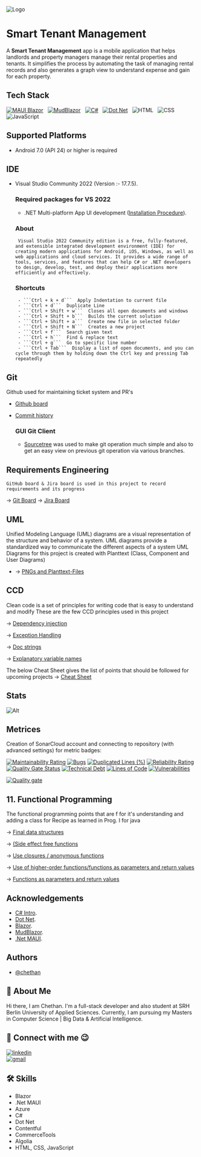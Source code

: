 
![Logo](https://drive.google.com/uc?id=1MJtQjj8EHs8qJh-RcTQhHfD1kcaTnQEK)


# Smart Tenant Management

A **Smart Tenant Management** app is a mobile application that helps landlords and property managers manage their rental properties and tenants. It simplifies the process by automating the task of managing rental records and also generates a graph view to understand expense and gain for each property. 


## Tech Stack

[![MAUI Blazor](https://img.shields.io/badge/MAUI%20Blazor-v6.0-purple.svg)](https://learn.microsoft.com/en-us/aspnet/core/blazor/hybrid/tutorials/maui?view=aspnetcore-6.0) &nbsp; [![MudBlazor](https://img.shields.io/badge/MudBlazor-v6.11.0-purple.svg)](https://mudblazor.com/) &nbsp; [![C#](https://img.shields.io/badge/C%23-v11.0-purple.svg)](https://learn.microsoft.com/en-us/dotnet/csharp/whats-new/csharp-11) &nbsp; [![Dot Net](https://img.shields.io/badge/Dot%20Net-v6.0-purple.svg)](https://learn.microsoft.com/en-us/dotnet/core/whats-new/dotnet-6) &nbsp; ![HTML](https://img.shields.io/badge/HTML-v5.0-d25837.svg) &nbsp; ![CSS](https://img.shields.io/badge/CSS-4e9cd3.svg) &nbsp; ![JavaScript](https://img.shields.io/badge/JavaScript-yellow.svg)


## Supported Platforms

 - Android 7.0 (API 24) or higher is required


## IDE

 - Visual Studio Community 2022 (Version :- 17.7.5).
 
	### Required packages for VS 2022
	- .NET Multi-platform App Ul development ([Installation Procedure](https://dotnet.microsoft.com/en-us/learn/maui/first-app-tutorial/install)).
	
	### About
		Visual Studio 2022 Community edition is a free, fully-featured, and extensible integrated development environment (IDE) for creating modern applications for Android, iOS, Windows, as well as web applications and cloud services. It provides a wide range of tools, services, and features that can help C# or .NET developers to design, develop, test, and deploy their applications more efficiently and effectively.

	### Shortcuts
		- ```Ctrl + k + d```  Apply Indentation to current file
		- ```Ctrl + d```  Duplicate Line
		- ```Ctrl + Shift + w```  Closes all open documents and windows
		- ```Ctrl + Shift + b```  Builds the current solution
		- ```Ctrl + Shift + a```  Create new file in selected folder
		- ```Ctrl + Shift + N```  Creates a new project
		- ```Ctrl + f```  Search given text 
		- ```Ctrl + h```  Find & replace text
		- ```Ctrl + g```  Go to specific line number
		- ```Ctrl + Tab```  Display a list of open documents, and you can cycle through them by holding down the Ctrl key and pressing Tab repeatedly
 
## Git

Github used for maintaining ticket system and PR's
- [Github board](https://github.com/users/chethandvg/projects/1)
- [Commit history](https://github.com/chethandvg/tenant-management/pulls)

	### GUI Git Client
	- [Sourcetree](https://www.sourcetreeapp.com/) was used to make git operation much simple and also to get an easy view on previous git operation via various branches.

##  Requirements Engineering
	
	GitHub board & Jira board is used in this project to record requirements and its progress

&rarr; [Git Board](https://github.com/users/chethandvg/projects/1/views/1)
&rarr; [Jira Board](https://chethandvg3.atlassian.net/jira/software/projects/KAN/boards/1)

## UML 
Unified Modeling Language (UML) diagrams are a visual representation of the structure and behavior of a system. UML diagrams provide a standardized way to communicate the different aspects of a system
UML Diagrams for this project is created with Planttext (Class, Component and User Diagrams)

- &rarr; [PNGs and Planttext-Files](https://github.com/chethandvg/tenant-management/tree/master/UML)

## CCD

Clean code is a set of principles for writing code that is easy to understand and modify
These are the few CCD principles used in this project

&rarr; [Dependency injection](https://github.com/chethandvg/tenant-management/blob/master/SMTApp/Pages/RentPage.razor#L3)

&rarr; [Exception Handling](https://github.com/chethandvg/tenant-management/blob/master/SMTApp/Pages/RentPage.razor#L312)

&rarr; [Doc strings](https://github.com/chethandvg/tenant-management/blob/master/SMTApp/Common/CommonMethods.cs#L10)

&rarr; [Explanatory variable names](https://github.com/chethandvg/tenant-management/blob/master/SMTApp/Pages/RoomPage.razor#L113)

The below Cheat Sheet gives the list of points that should be followed for upcoming projects 
&rarr; [Cheat Sheet](https://github.com/chethandvg/tenant-management/blob/master/CCD_CheatSheat.md)

## Stats

![Alt](https://repobeats.axiom.co/api/embed/8ba1e3a688d2c36dcd99726fb3ccdef50474b534.svg "Repobeats analytics image")

## Metrices
Creation of SonarCloud account and connecting to repository (with advanced settings) for metric badges:

[![Maintainability Rating](https://sonarcloud.io/api/project_badges/measure?project=chethandvg_tenant-management&metric=sqale_rating)](https://sonarcloud.io/summary/new_code?id=chethandvg_tenant-management)
[![Bugs](https://sonarcloud.io/api/project_badges/measure?project=chethandvg_tenant-management&metric=bugs)](https://sonarcloud.io/summary/new_code?id=chethandvg_tenant-management)
[![Duplicated Lines (%)](https://sonarcloud.io/api/project_badges/measure?project=chethandvg_tenant-management&metric=duplicated_lines_density)](https://sonarcloud.io/summary/new_code?id=chethandvg_tenant-management)
[![Reliability Rating](https://sonarcloud.io/api/project_badges/measure?project=chethandvg_tenant-management&metric=reliability_rating)](https://sonarcloud.io/summary/new_code?id=chethandvg_tenant-management)
[![Quality Gate Status](https://sonarcloud.io/api/project_badges/measure?project=chethandvg_tenant-management&metric=alert_status)](https://sonarcloud.io/summary/new_code?id=chethandvg_tenant-management)
[![Technical Debt](https://sonarcloud.io/api/project_badges/measure?project=chethandvg_tenant-management&metric=sqale_index)](https://sonarcloud.io/summary/new_code?id=chethandvg_tenant-management)
[![Lines of Code](https://sonarcloud.io/api/project_badges/measure?project=chethandvg_tenant-management&metric=ncloc)](https://sonarcloud.io/summary/new_code?id=chethandvg_tenant-management)
[![Vulnerabilities](https://sonarcloud.io/api/project_badges/measure?project=chethandvg_tenant-management&metric=vulnerabilities)](https://sonarcloud.io/summary/new_code?id=chethandvg_tenant-management)


[![Quality gate](https://sonarcloud.io/api/project_badges/quality_gate?project=chethandvg_tenant-management)](https://sonarcloud.io/summary/new_code?id=chethandvg_tenant-management)

## 11. Functional Programming
The functional programming points that are f for it's understanding and adding a class for Recipe as learned in Prog. I for java

&rarr; [Final data structures](https://github.com/chethandvg/tenant-management/blob/master/SMTApp/Pages/MonthlyRentDialog.razor#L73)

&rarr; [(Side effect free functions](https://github.com/chethandvg/tenant-management/blob/master/SMTApp/Common/CommonMethods.cs#L60)

&rarr; [Use closures / anonymous functions](https://github.com/chethandvg/tenant-management/blob/master/SMTApp/Pages/AllTenantsPage.razor#L54)

&rarr; [Use of higher-order functions/functions as parameters and return values](https://github.com/chethandvg/tenant-management/blob/master/SMTApp/Pages/RentPage.razor#L142)

&rarr; [Functions as parameters and return values](https://github.com/chethandvg/tenant-management/blob/master/SMTApp/Pages/RentPage.razor#L169)


## Acknowledgements

 - [C# Intro](https://learn.microsoft.com/en-us/dotnet/csharp/tour-of-csharp/).
 - [Dot Net](https://dotnet.microsoft.com/en-us/).
 - [Blazor](https://dotnet.microsoft.com/en-us/apps/aspnet/web-apps/blazor).
 - [MudBlazor](https://mudblazor.com/).
 - [.Net MAUI](https://learn.microsoft.com/en-us/aspnet/core/blazor/hybrid/tutorials/maui?view=aspnetcore-6.0).


## Authors

- [@chethan](https://github.com/chethandvg)


## 🚀 About Me
Hi there, I am Chethan. I'm a full-stack developer and also student at SRH Berlin University of Applied Sciences. Currently, I am pursuing my Masters in Computer Science | Big Data & Artificial Intelligence. 
    


## 🔗 Connect with me 😉

[![linkedin](https://img.shields.io/badge/linkedin-0A66C2?style=for-the-badge&logo=linkedin&logoColor=white)](https://www.linkedin.com/in/chethan-d-v-aa4a55174/)<br />
[![gmail](https://img.shields.io/badge/Gmail-D14836?style=for-the-badge&logo=gmail&logoColor=white)](mailto:chethandvg3@gamil.com)



## 🛠 Skills
- Blazor
- .Net MAUI
- Azure
- C#
- Dot Net
- Contentful
- CommerceTools
- Algolia
- HTML, CSS, JavaScript

